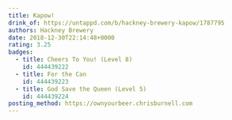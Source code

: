 ```yaml
---
title: Kapow!
drink_of: https://untappd.com/b/hackney-brewery-kapow/1787795
authors: Hackney Brewery
date: 2018-12-30T22:14:48+0000
rating: 3.25
badges:
  - title: Cheers To You! (Level 8)
    id: 444439222
  - title: For the Can
    id: 444439223
  - title: God Save the Queen (Level 5)
    id: 444439224
posting_method: https://ownyourbeer.chrisburnell.com
---
```

